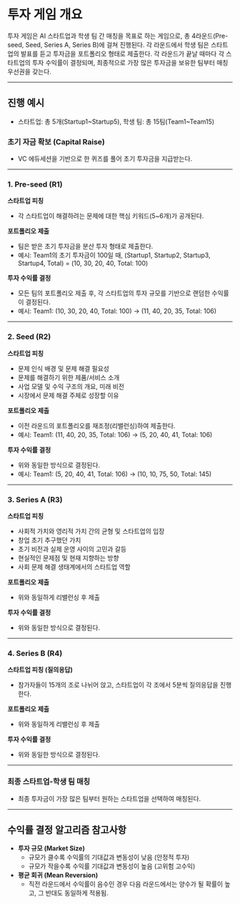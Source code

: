 # 투자 게임 개요

투자 게임은 AI 스타트업과 학생 팀 간 매칭을 목표로 하는 게임으로, 총 4라운드(Pre-seed, Seed, Series A, Series B)에 걸쳐 진행된다. 각 라운드에서 학생 팀은 스타트업의 발표를 듣고 투자금을 포트폴리오 형태로 제출한다. 각 라운드가 끝날 때마다 각 스타트업의 투자 수익률이 결정되며, 최종적으로 가장 많은 투자금을 보유한 팀부터 매칭 우선권을 갖는다.

---

## 진행 예시

- 스타트업: 총 5개(Startup1~Startup5), 학생 팀: 총 15팀(Team1~Team15)

### 초기 자금 확보 (Capital Raise)

- VC 에듀세션을 기반으로 한 퀴즈를 풀어 초기 투자금을 지급받는다.

---

### 1. Pre-seed (R1)

**스타트업 피칭**

- 각 스타트업이 해결하려는 문제에 대한 핵심 키워드(5~6개)가 공개된다.

**포트폴리오 제출**

- 팀은 받은 초기 투자금을 분산 투자 형태로 제출한다.
- 예시: Team1의 초기 투자금이 100일 때, (Startup1, Startup2, Startup3, Startup4, Total) = (10, 30, 20, 40, Total: 100)

**투자 수익률 결정**

- 모든 팀의 포트폴리오 제출 후, 각 스타트업의 투자 규모를 기반으로 랜덤한 수익률이 결정된다.
- 예시: Team1: (10, 30, 20, 40, Total: 100) → (11, 40, 20, 35, Total: 106)

---

### 2. Seed (R2)

**스타트업 피칭**

- 문제 인식 배경 및 문제 해결 필요성
- 문제를 해결하기 위한 제품/서비스 소개
- 사업 모델 및 수익 구조의 개요, 미래 비전
- 시장에서 문제 해결 주체로 성장할 이유

**포트폴리오 제출**

- 이전 라운드의 포트폴리오를 재조정(리밸런싱)하여 제출한다.
- 예시: Team1: (11, 40, 20, 35, Total: 106) → (5, 20, 40, 41, Total: 106)

**투자 수익률 결정**

- 위와 동일한 방식으로 결정된다.
- 예시: Team1: (5, 20, 40, 41, Total: 106) → (10, 10, 75, 50, Total: 145)

---

### 3. Series A (R3)

**스타트업 피칭**

- 사회적 가치와 영리적 가치 간의 균형 및 스타트업의 입장
- 창업 초기 추구했던 가치
- 초기 비전과 실제 운영 사이의 고민과 갈등
- 현실적인 문제점 및 현재 지향하는 방향
- 사회 문제 해결 생태계에서의 스타트업 역할

**포트폴리오 제출**

- 위와 동일하게 리밸런싱 후 제출

**투자 수익률 결정**

- 위와 동일한 방식으로 결정된다.

---

### 4. Series B (R4)

**스타트업 피칭 (질의응답)**

- 참가자들이 15개의 조로 나뉘어 앉고, 스타트업이 각 조에서 5분씩 질의응답을 진행한다.

**포트폴리오 제출**

- 위와 동일하게 리밸런싱 후 제출

**투자 수익률 결정**

- 위와 동일한 방식으로 결정된다.

---

### 최종 스타트업-학생 팀 매칭

- 최종 투자금이 가장 많은 팀부터 원하는 스타트업을 선택하여 매칭된다.

---

## 수익률 결정 알고리즘 참고사항

- **투자 규모 (Market Size)**
  - 규모가 클수록 수익률의 기대값과 변동성이 낮음 (안정적 투자)
  - 규모가 작을수록 수익률 기대값과 변동성이 높음 (고위험 고수익)
- **평균 회귀 (Mean Reversion)**
  - 직전 라운드에서 수익률이 음수인 경우 다음 라운드에서는 양수가 될 확률이 높고, 그 반대도 동일하게 적용됨.
